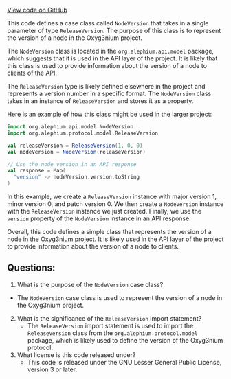 [View code on GitHub](https://github.com/alephium/alephium/api/src/main/scala/org/alephium/api/model/NodeVersion.scala)

This code defines a case class called `NodeVersion` that takes in a single parameter of type `ReleaseVersion`. The purpose of this class is to represent the version of a node in the Oxyg3nium project. 

The `NodeVersion` class is located in the `org.alephium.api.model` package, which suggests that it is used in the API layer of the project. It is likely that this class is used to provide information about the version of a node to clients of the API. 

The `ReleaseVersion` type is likely defined elsewhere in the project and represents a version number in a specific format. The `NodeVersion` class takes in an instance of `ReleaseVersion` and stores it as a property. 

Here is an example of how this class might be used in the larger project:

```scala
import org.alephium.api.model.NodeVersion
import org.alephium.protocol.model.ReleaseVersion

val releaseVersion = ReleaseVersion(1, 0, 0)
val nodeVersion = NodeVersion(releaseVersion)

// Use the node version in an API response
val response = Map(
  "version" -> nodeVersion.version.toString
)
```

In this example, we create a `ReleaseVersion` instance with major version 1, minor version 0, and patch version 0. We then create a `NodeVersion` instance with the `ReleaseVersion` instance we just created. Finally, we use the `version` property of the `NodeVersion` instance in an API response. 

Overall, this code defines a simple class that represents the version of a node in the Oxyg3nium project. It is likely used in the API layer of the project to provide information about the version of a node to clients.
## Questions: 
 1. What is the purpose of the `NodeVersion` case class?
   - The `NodeVersion` case class is used to represent the version of a node in the Oxyg3nium project.
2. What is the significance of the `ReleaseVersion` import statement?
   - The `ReleaseVersion` import statement is used to import the `ReleaseVersion` class from the `org.alephium.protocol.model` package, which is likely used to define the version of the Oxyg3nium protocol.
3. What license is this code released under?
   - This code is released under the GNU Lesser General Public License, version 3 or later.